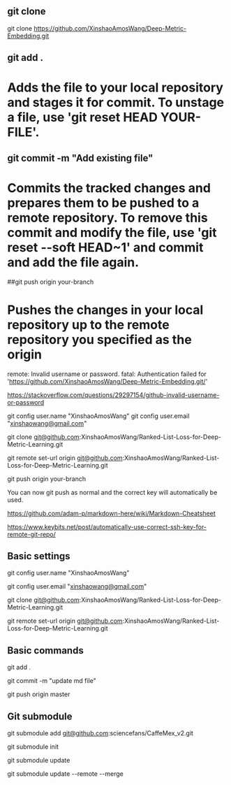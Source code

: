 ## git clone
git clone https://github.com/XinshaoAmosWang/Deep-Metric-Embedding.git

## git add .
# Adds the file to your local repository and stages it for commit. To unstage a file, use 'git reset HEAD YOUR-FILE'.


## git commit -m "Add existing file"
# Commits the tracked changes and prepares them to be pushed to a remote repository. To remove this commit and modify the file, use 'git reset --soft HEAD~1' and commit and add the file again.

##git push origin your-branch
# Pushes the changes in your local repository up to the remote repository you specified as the origin

remote: Invalid username or password.
fatal: Authentication failed for 'https://github.com/XinshaoAmosWang/Deep-Metric-Embedding.git/'

https://stackoverflow.com/questions/29297154/github-invalid-username-or-password

git config user.name "XinshaoAmosWang"
git config user.email "xinshaowang@gmail.com"

git clone git@github.com:XinshaoAmosWang/Ranked-List-Loss-for-Deep-Metric-Learning.git

git remote set-url origin git@github.com:XinshaoAmosWang/Ranked-List-Loss-for-Deep-Metric-Learning.git

git push origin your-branch

You can now git push as normal and the correct key will automatically be used.

https://github.com/adam-p/markdown-here/wiki/Markdown-Cheatsheet

https://www.keybits.net/post/automatically-use-correct-ssh-key-for-remote-git-repo/


## Basic settings

git config user.name "XinshaoAmosWang"

git config user.email "xinshaowang@gmail.com"

git clone git@github.com:XinshaoAmosWang/Ranked-List-Loss-for-Deep-Metric-Learning.git

git remote set-url origin git@github.com:XinshaoAmosWang/Ranked-List-Loss-for-Deep-Metric-Learning.git


## Basic commands

git add .

git commit -m "update md file"

git push origin master


## Git submodule
git submodule add git@github.com:sciencefans/CaffeMex_v2.git

git submodule init

git submodule update

git submodule update --remote --merge